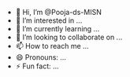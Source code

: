 - 👋 Hi, I’m @Pooja-ds-MISN
- 👀 I’m interested in ...
- 🌱 I’m currently learning ...
- 💞️ I’m looking to collaborate on ...
- 📫 How to reach me ...
- 😄 Pronouns: ...
- ⚡ Fun fact: ...

<!---
Pooja-ds-MISN/Pooja-ds-MISN is a ✨ special ✨ repository because its `README.md` (this file) appears on your GitHub profile.
You can click the Preview link to take a look at your changes.
--->
